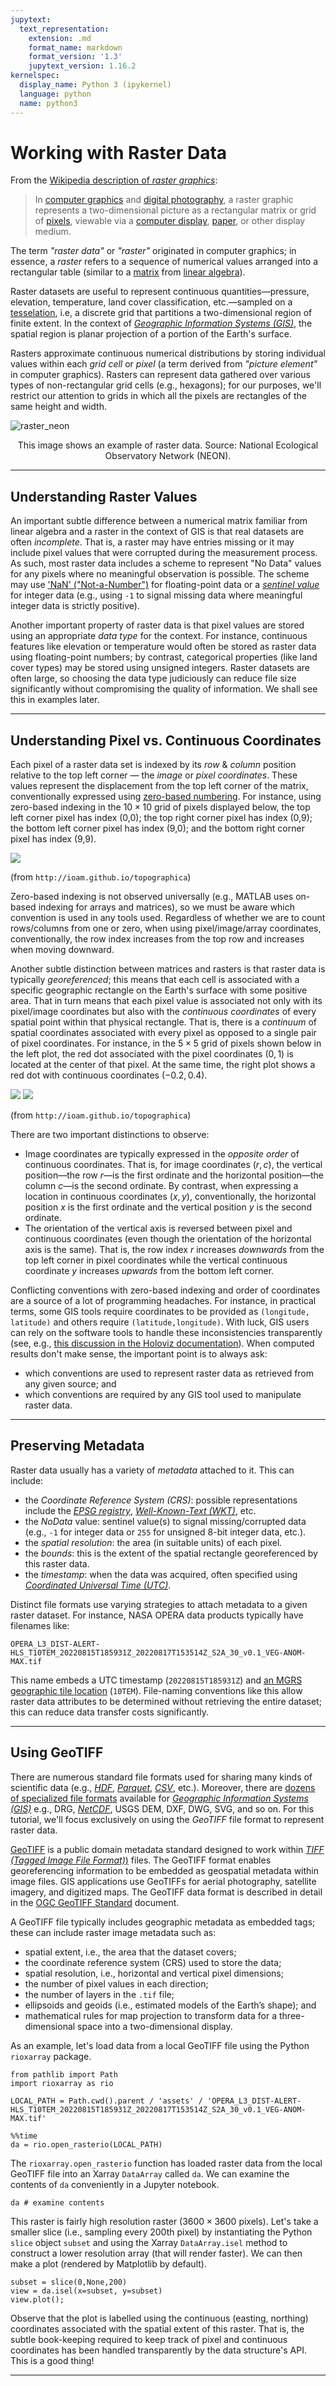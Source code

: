 ```yaml
---
jupytext:
  text_representation:
    extension: .md
    format_name: markdown
    format_version: '1.3'
    jupytext_version: 1.16.2
kernelspec:
  display_name: Python 3 (ipykernel)
  language: python
  name: python3
---
```


# Working with Raster Data


From the [Wikipedia description of *raster graphics*](https://en.wikipedia.org/wiki/Raster_graphics):

> In [computer graphics](https://en.wikipedia.org/wiki/Computer_graphics) and [digital photography](https://en.wikipedia.org/wiki/Digital_photography), a raster graphic represents a two-dimensional picture as a rectangular matrix or grid of [pixels](https://en.wikipedia.org/wiki/Pixel), viewable via a [computer display](https://en.wikipedia.org/wiki/Computer_display), [paper](https://en.wikipedia.org/wiki/Paper), or other display medium.

The term *"raster data"* or *"raster"* originated in computer graphics; in essence, a *raster* refers to a sequence of numerical values arranged into a rectangular table (similar to a [matrix](https://en.wikipedia.org/wiki/Matrix_(mathematics)) from [linear algebra](https://en.wikipedia.org/wiki/Linear_algebra)).

Raster datasets are useful to represent continuous quantities—pressure, elevation, temperature, land cover classification, etc.—sampled on a [tesselation](https://en.wikipedia.org/wiki/Tessellation), i.e, a discrete grid that partitions a two-dimensional region of finite extent. In the context of [*Geographic Information Systems (GIS)*](https://en.wikipedia.org/wiki/Geographic_information_system), the spatial region is planar projection of a portion of the Earth's surface.

Rasters approximate continuous numerical distributions by storing individual values within each *grid cell* or *pixel* (a term derived from *"picture element"* in computer graphics). Rasters can represent data gathered over various types of non-rectangular grid cells (e.g., hexagons); for our purposes, we'll restrict our attention to grids in which all the pixels are rectangles of the same height and width.

![raster_neon](../../assets/img/raster_neon.png)

<p style="text-align: center;">This image shows an example of raster data. Source: National Ecological Observatory Network (NEON).
</p>


---


## Understanding Raster Values


An important subtle difference between a numerical matrix familiar from linear algebra and a raster in the context of GIS is that real datasets are often *incomplete*. That is, a raster may have entries missing or it may include pixel values that were corrupted during the measurement process. As such, most raster data includes a scheme to represent "No Data" values for any pixels where no meaningful observation is possible. The scheme may use ['NaN' ("Not-a-Number")](https://en.wikipedia.org/wiki/NaN) for floating-point data or a [*sentinel value*](https://en.wikipedia.org/wiki/Sentinel_value) for integer data (e.g., using `-1` to signal missing data where meaningful integer data is strictly positive).

Another important property of raster data is that pixel values are stored using an appropriate *data type* for the context. For instance, continuous features like elevation or temperature would often be stored as raster data using floating-point numbers; by contrast, categorical properties (like land cover types) may be stored using unsigned integers. Raster datasets are often large, so choosing the data type judiciously can reduce file size significantly without compromising the quality of information. We shall see this in examples later.


---


## Understanding Pixel vs. Continuous Coordinates


Each pixel of a raster data set is indexed by its *row* & *column* position relative to the top left corner — the *image* or *pixel coordinates*. These values represent the displacement from the top left corner of the matrix, conventionally expressed using [zero-based numbering](https://en.wikipedia.org/wiki/Zero-based_numbering). For instance, using zero-based indexing in the $10\times10$ grid of pixels displayed below, the top left corner pixel has index (0,0); the top right corner pixel has index (0,9); the bottom left corner pixel has index (9,0); and the bottom right corner pixel has index (9,9).

![](http://ioam.github.io/topographica/_images/matrix_coords_hidensity.png)

(from `http://ioam.github.io/topographica`)

Zero-based indexing is not observed universally (e.g., MATLAB uses on-based indexing for arrays and matrices), so we must be aware which convention is used in any tools used. Regardless of whether we are to count rows/columns from one or zero, when using pixel/image/array coordinates, conventionally, the row index increases from the top row and increases when moving downward.


Another subtle distinction between matrices and rasters is that raster data is typically *georeferenced*; this means that each cell is associated with a specific geographic rectangle on the Earth's surface with some positive area. That in turn means that each pixel value is associated not only with its pixel/image coordinates but also with the *continuous coordinates* of every spatial point within that physical rectangle. That is, there is a *continuum* of spatial coordinates associated with every pixel as opposed to a single pair of pixel coordinates. For instance, in the $5\times5$ grid of pixels shown below in the left plot, the red dot associated with the pixel coordinates $(0,1)$ is located at the center of that pixel. At the same time, the right plot shows a red dot with continuous coordinates $(-0.2,0.4)$.

![](http://ioam.github.io/topographica/_images/matrix_coords.png)
![](http://ioam.github.io/topographica/_images/sheet_coords_-0.2_0.4.png)

(from `http://ioam.github.io/topographica`)

There are two important distinctions to observe:

+ Image coordinates are typically expressed in the *opposite order* of continuous coordinates. That is, for image coordinates $(r,c)$, the vertical position—the row $r$—is the first ordinate and the horizontal position—the column $c$—is the second ordinate. By contrast, when expressing a location in continuous coordinates $(x,y)$, conventionally, the horizontal position $x$ is the first ordinate and the vertical position $y$ is the second ordinate.
+ The orientation of the vertical axis is reversed between pixel and continuous coordinates (even though the orientation of the horizontal axis is the same). That is, the row index $r$ increases *downwards* from the top left corner in pixel coordinates while the vertical continuous coordinate $y$ increases *upwards* from the bottom left corner.

Conflicting conventions with zero-based indexing and order of coordinates are a source of a lot of programming headaches. For instance, in practical terms, some GIS tools require coordinates to be provided as `(longitude, latitude)` and others require `(latitude,longitude)`. With luck, GIS users can rely on the software tools to handle these inconsistencies transparently (see, e.g., [this discussion in the Holoviz documentation](https://holoviews.org/user_guide/Continuous_Coordinates.html)). When computed results don't make sense, the important point is to always ask:

+ which conventions are used to represent raster data as retrieved from any given source; and
+ which conventions are required by any GIS tool used to manipulate raster data.


---


## Preserving Metadata


Raster data usually has a variety of *metadata* attached to it. This can include:

+ the *Coordinate Reference System (CRS)*: possible representations include the [*EPSG registry*](https://en.wikipedia.org/wiki/EPSG_Geodetic_Parameter_Dataset), [*Well-Known-Text (WKT)*](https://en.wikipedia.org/wiki/Well-known_text_representation_of_coordinate_reference_systems), etc.
+ the *NoData* value: sentinel value(s) to signal missing/corrupted data (e.g., `-1` for integer data or `255` for unsigned 8-bit integer data, etc.).
+ the *spatial resolution*: the area (in suitable units) of each pixel.
+ the *bounds*: this is the extent of the spatial rectangle georeferenced by this raster data.
+ the *timestamp*: when the data was acquired, often specified using [*Coordinated Universal Time (UTC)*](https://en.wikipedia.org/wiki/Coordinated_Universal_Time).

Distinct file formats use varying strategies to attach metadata to a given raster dataset. For instance, NASA OPERA data products typically have filenames like:

```
OPERA_L3_DIST-ALERT-HLS_T10TEM_20220815T185931Z_20220817T153514Z_S2A_30_v0.1_VEG-ANOM-MAX.tif
```

This name embeds a UTC timestamp (`20220815T185931Z`) and [an MGRS geographic tile location](https://en.wikipedia.org/wiki/Military_Grid_Reference_System) (`10TEM`). File-naming conventions like this allow raster data attributes to be determined without retrieving the entire dataset; this can reduce data transfer costs significantly.


---


## Using GeoTIFF 


There are numerous standard file formats used for sharing many kinds of scientific data (e.g., [*HDF*](https://en.wikipedia.org/wiki/Hierarchical_Data_Format), [*Parquet*](https://parquet.apache.org/), [*CSV*](https://en.wikipedia.org/wiki/Comma-separated_values), etc.). Moreover, there are [dozens of specialized file formats](https://www.spatialpost.com/list-common-gis-file-format/) available for [*Geographic Information Systems (GIS)*](https://en.wikipedia.org/wiki/Geographic_information_system) e.g., DRG, [*NetCDF*](https://docs.unidata.ucar.edu/nug/current/), USGS DEM, DXF, DWG, SVG, and so on. For this tutorial, we'll focus exclusively on using the *GeoTIFF* file format to represent raster data.

[GeoTIFF](https://en.wikipedia.org/wiki/GeoTIFF) is a public domain metadata standard designed to work within [*TIFF (Tagged Image File Format)*)](https://en.wikipedia.org/wiki/TIFF) files. The GeoTIFF format enables georeferencing information to be embedded as geospatial metadata within image files. GIS applications use GeoTIFFs for aerial photography, satellite imagery, and digitized maps. The GeoTIFF data format is described in detail in the [OGC GeoTIFF Standard](https://www.ogc.org/standard/geotiff/) document.

A GeoTIFF file typically includes geographic metadata as embedded tags; these can include raster image metadata such as:
* spatial extent, i.e., the area that the dataset covers;
* the coordinate reference system (CRS) used to store the data;
* spatial resolution, i.e., horizontal and vertical pixel dimensions;
* the number of pixel values in each direction;
* the number of layers in the `.tif` file;
* ellipsoids and geoids (i.e., estimated models of the Earth’s shape); and
* mathematical rules for map projection to transform data for a three-dimensional space into a two-dimensional display.

As an example, let's load data from a local GeoTIFF file using the Python `rioxarray` package.

```{code-cell} python
from pathlib import Path
import rioxarray as rio

LOCAL_PATH = Path.cwd().parent / 'assets' / 'OPERA_L3_DIST-ALERT-HLS_T10TEM_20220815T185931Z_20220817T153514Z_S2A_30_v0.1_VEG-ANOM-MAX.tif'
```

```{code-cell} python
%%time
da = rio.open_rasterio(LOCAL_PATH)
```

The `rioxarray.open_rasterio` function has loaded raster data from the local GeoTIFF file into an Xarray `DataArray` called `da`. We can examine the contents of `da` conveniently in a Jupyter notebook.

```{code-cell} python
da # examine contents
```

This raster is fairly high resolution raster ($3600\times3600$ pixels). Let's take a smaller slice (i.e., sampling every 200th pixel) by instantiating the Python `slice` object `subset` and using the Xarray `DataArray.isel` method to construct a lower resolution array (that will render faster). We can then make a plot (rendered by Matplotlib by default).

```{code-cell} python
subset = slice(0,None,200)
view = da.isel(x=subset, y=subset)
view.plot();
```

Observe that the plot is labelled using the continuous (easting, northing) coordinates associated with the spatial extent of this raster. That is, the subtle book-keeping required to keep track of pixel and continuous coordinates has been handled transparently by the data structure's API. This is a good thing!

---
